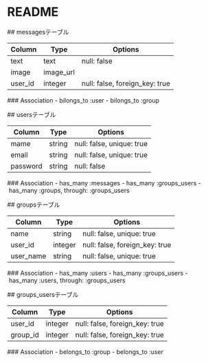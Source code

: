 # README

## messagesテーブル

|Column|Type|Options|
|------|----|-------|
|text|text|null: false|
|image|image_url|
|user_id|integer|null: false, foreign_key: true|

### Association
- bilongs_to :user
- bilongs_to :group

## usersテーブル

|Column|Type|Options|
|------|----|-------|
|mame|string|null: false, unique: true|
|email|string|null: false, unique: true|
|password|string|null: false|

### Association
- has_many :messages
- has_many :groups_users
- has_many :groups, through: :groups_users

## groupsテーブル

|Column|Type|Options|
|------|----|-------|
|name|string|null: false, unique: true|
|user_id|integer|null: false, foreign_key: true|
|user_name|string|null: false, unique: true|

### Association
- has_many :users
- has_many :groups_users
- has_many :users, through: :groups_users

## groups_usersテーブル

|Column|Type|Options|
|------|----|-------|
|user_id|integer|null: false, foreign_key: true|
|group_id|integer|null: false, foreign_key: true|

### Association
- belongs_to :group
- belongs_to :user
